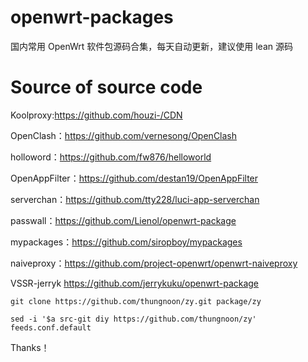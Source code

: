# openwrt-packages
国内常用 OpenWrt 软件包源码合集，每天自动更新，建议使用 lean 源码

# Source of source code

Koolproxy:https://github.com/houzi-/CDN

OpenClash：https://github.com/vernesong/OpenClash

holloword：https://github.com/fw876/helloworld

OpenAppFilter：https://github.com/destan19/OpenAppFilter

serverchan：https://github.com/tty228/luci-app-serverchan

passwall：https://github.com/Lienol/openwrt-package

mypackages：https://github.com/siropboy/mypackages

naiveproxy：https://github.com/project-openwrt/openwrt-naiveproxy

VSSR-jerryk https://github.com/jerrykuku/openwrt-package

```git clone https://github.com/thungnoon/zy.git package/zy```

```sed -i '$a src-git diy https://github.com/thungnoon/zy' feeds.conf.default```

Thanks！
